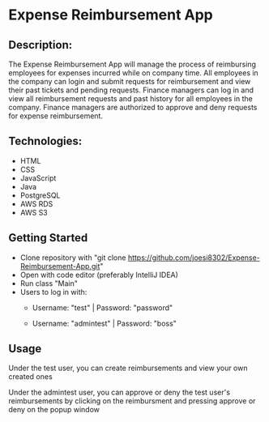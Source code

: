 # Expense Reimbursement App

## Description:
The Expense Reimbursement App will manage the process of reimbursing employees for expenses incurred while on company time. 
All employees in the company can login and submit requests for reimbursement and view their past tickets and pending requests. 
Finance managers can log in and view all reimbursement requests and past history for all employees in the company.
Finance managers are authorized to approve and deny requests for expense reimbursement.

## Technologies:
- HTML
- CSS 
- JavaScript
- Java
- PostgreSQL
- AWS RDS
- AWS S3

## Getting Started

- Clone repository with "git clone  https://github.com/joesi8302/Expense-Reimbursement-App.git"
- Open with code editor (preferably IntelliJ IDEA)
- Run class "Main"
- Users to log in with:
  - Username: "test" | Password: "password"
  
  - Username: "admintest" | Password: "boss"
  
## Usage
Under the test user, you can create reimbursements and view your own created ones

Under the admintest user, you can approve or deny the test user's reimbursements by clicking 
on the reimbursment and pressing approve or deny on the popup window
